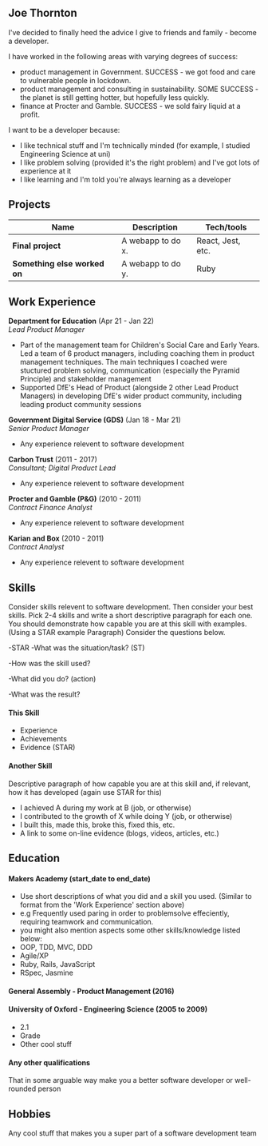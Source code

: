 ## Joe Thornton

I've decided to finally heed the advice I give to friends and family - become a developer.

I have worked in the following areas with varying degrees of success:
- product management in Government. SUCCESS - we got food and care to vulnerable people in lockdown.
- product management and consulting in sustainability. SOME SUCCESS - the planet is still getting hotter, but hopefully less quickly.
- finance at Procter and Gamble. SUCCESS - we sold fairy liquid at a profit.

I want to be a developer because:
- I like technical stuff and I'm technically minded (for example, I studied Engineering Science at uni)
- I like problem solving (provided it's the right problem) and I've got lots of experience at it
- I like learning and I'm told you're always learning as a developer

## Projects

| Name                         | Description       | Tech/tools        |
| ---------------------------- | ----------------- | ----------------- |
| **Final project**            | A webapp to do x. | React, Jest, etc. |
| **Something else worked on** | A webapp to do y. | Ruby              |

## Work Experience

**Department for Education** (Apr 21 - Jan 22)  
_Lead Product Manager_

- Part of the management team for Children's Social Care and Early Years. Led a team of 6 product managers, including coaching them in product management techniques. The main techniques I coached were stuctured problem solving, communication (especially the Pyramid Principle) and stakeholder management
- Supported DfE's Head of Product (alongside 2 other Lead Product Managers) in developing DfE's wider product community, including leading product community sessions

**Government Digital Service (GDS)** (Jan 18 - Mar 21)  
_Senior Product Manager_

- Any experience relevent to software development

**Carbon Trust** (2011 - 2017)  
_Consultant; Digital Product Lead_

- Any experience relevent to software development

**Procter and Gamble (P&G)** (2010 - 2011)  
_Contract Finance Analyst_

- Any experience relevent to software development

**Karian and Box** (2010 - 2011)  
_Contract Analyst_

- Any experience relevent to software development


## Skills

Consider skills relevent to software development. Then consider your best skills. Pick 2-4 skills and write a short descriptive paragraph for each one. You should demonstrate how capable you are at this skill with examples.
(Using a STAR example Paragraph) Consider the questions below.

-STAR
-What was the situation/task? (ST)

-How was the skill used?

-What did you do? (action)

-What was the result?


#### This Skill

- Experience
- Achievements
- Evidence (STAR)

#### Another Skill

Descriptive paragraph of how capable you are at this skill and, if relevant, how it has developed (again use STAR for this)

- I achieved A during my work at B (job, or otherwise)
- I contributed to the growth of X while doing Y (job, or otherwise)
- I built this, made this, broke this, fixed this, etc.
- A link to some on-line evidence (blogs, videos, articles, etc.)

## Education

#### Makers Academy (start_date to end_date)
- Use short descriptions of what you did and a skill you used. (Similar to format from the 'Work Experience' section above)
- e.g Frequently used paring in order to problemsolve effeciently, requiring teamwork and communication.
- you might also mention aspects some other skills/knowledge listed below: 
- OOP, TDD, MVC, DDD
- Agile/XP
- Ruby, Rails, JavaScript
- RSpec, Jasmine

#### General Assembly - Product Management (2016)

#### University of Oxford - Engineering Science (2005 to 2009)

- 2.1
- Grade
- Other cool stuff



#### Any other qualifications

That in some arguable way make you a better software developer or well-rounded person

## Hobbies

Any cool stuff that makes you a super part of a software development team

